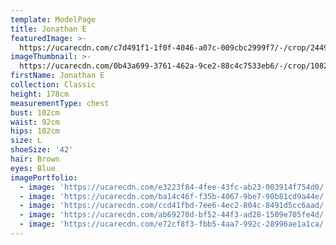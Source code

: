 ```yaml
---
template: ModelPage
title: Jonathan E
featuredImage: >-
  https://ucarecdn.com/c7d491f1-1f0f-4046-a07c-009cbc2999f7/-/crop/2449x1098/0,209/-/preview/
imageThumbnail: >-
  https://ucarecdn.com/0b43a699-3761-462a-9ce2-88c4c7533eb6/-/crop/1082x1499/370,0/-/preview/
firstName: Jonathan E
collection: Classic
height: 178cm
measurementType: chest
bust: 102cm
waist: 92cm
hips: 102cm
size: L
shoeSize: '42'
hair: Brown
eyes: Blue
imagePortfolio:
  - image: 'https://ucarecdn.com/e3223f84-4fee-43fc-ab23-003914f754d0/'
  - image: 'https://ucarecdn.com/ba14c46f-f35b-4067-9be7-90b81cd9a44e/'
  - image: 'https://ucarecdn.com/ccd41fbd-7ee6-4ec2-804c-8491d5cc6aad/'
  - image: 'https://ucarecdn.com/ab69270d-bf52-44f3-ad28-1509e705fe4d/'
  - image: 'https://ucarecdn.com/e72cf8f3-fbb5-4aa7-992c-28996ae1a1ca/'
---
```



